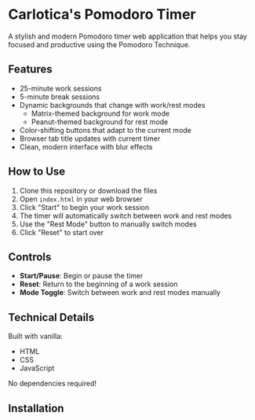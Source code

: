 # Carlotica's Pomodoro Timer

A stylish and modern Pomodoro timer web application that helps you stay focused and productive using the Pomodoro Technique.

## Features

- 25-minute work sessions
- 5-minute break sessions
- Dynamic backgrounds that change with work/rest modes
  - Matrix-themed background for work mode
  - Peanut-themed background for rest mode
- Color-shifting buttons that adapt to the current mode
- Browser tab title updates with current timer
- Clean, modern interface with blur effects

## How to Use

1. Clone this repository or download the files
2. Open `index.html` in your web browser
3. Click "Start" to begin your work session
4. The timer will automatically switch between work and rest modes
5. Use the "Rest Mode" button to manually switch modes
6. Click "Reset" to start over

## Controls

- **Start/Pause**: Begin or pause the timer
- **Reset**: Return to the beginning of a work session
- **Mode Toggle**: Switch between work and rest modes manually

## Technical Details

Built with vanilla:
- HTML
- CSS
- JavaScript

No dependencies required!

## Installation
